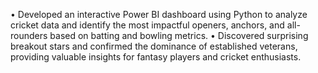 •	Developed an interactive Power BI dashboard using Python to analyze cricket data and identify the most impactful openers, anchors, and all-rounders based on batting and bowling metrics.
•	Discovered surprising breakout stars and confirmed the dominance of established veterans, providing valuable insights for fantasy players and cricket enthusiasts.
